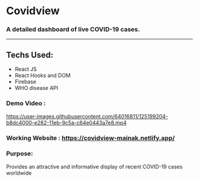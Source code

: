 # Covidview

### A detailed dashboard of live COVID-19 cases.

<hr>

## Techs Used:
<ul>
  <li>React JS</li>
  <li>React Hooks and DOM</li>
  <li>Firebase</li>
  <li>WHO disease API</li>
</ul>


### Demo Video : 


https://user-images.githubusercontent.com/64016811/125199204-b8dc4000-e282-11eb-9c5a-c64e0443a7e8.mp4

### Working Website : https://covidview-mainak.netlify.app/

### Purpose:

Provides an attractive and informative display of recent COVID-19 cases worldwide
